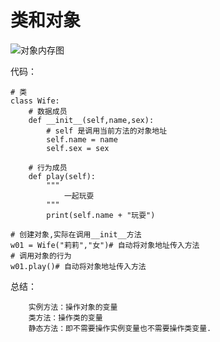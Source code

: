 # 类和对象


![对象内存图](http://www.python87.com/uploads/allimg/200104/1_2222044421.jpg)

代码：

```
# 类
class Wife:
    # 数据成员
    def __init__(self,name,sex):
        # self 是调用当前方法的对象地址
        self.name = name
        self.sex = sex

    # 行为成员
    def play(self):
        """
            一起玩耍
        """
        print(self.name + "玩耍")

# 创建对象,实际在调用__init__方法
w01 = Wife("莉莉","女")# 自动将对象地址传入方法
# 调用对象的行为
w01.play()# 自动将对象地址传入方法
```

总结：

```
    实例方法：操作对象的变量
    类方法：操作类的变量
    静态方法：即不需要操作实例变量也不需要操作类变量.
```
